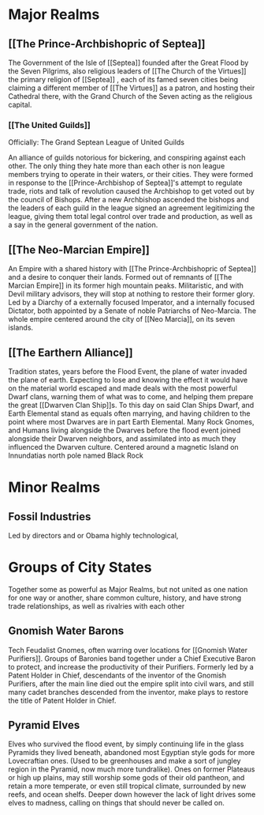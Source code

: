 # Major Realms
## [[The Prince-Archbishopric of Septea]]

The Government of the Isle of [[Septea]] founded after the Great Flood by the Seven Pilgrims, also religious leaders of [[The Church of the Virtues]] the primary religion of [[Septea]] , each of its famed seven cities being claiming a different member of [[The Virtues]] as a patron, and hosting their Cathedral there, with the Grand Church of the Seven acting as the religious capital.

### [[The United Guilds]]

Officially: The Grand Septean League of United Guilds

An alliance of guilds notorious for bickering, and conspiring against each other. The only thing they hate more than each other is non league members trying to operate in their waters, or their cities. They were formed in response to the [[Prince-Archbishop of Septea]]'s attempt to regulate trade, riots and talk of revolution caused the Archbishop to get voted out by the council of Bishops. After a new Archbishop ascended the bishops and the leaders of each guild in the league signed an agreement legitimizing the league, giving them total legal control over trade and production, as well as a say in the general government of the nation.

## [[The Neo-Marcian Empire]]

An Empire with a shared history with [[The Prince-Archbishopric of Septea]] and a desire to conquer their lands. Formed out of remnants of [[The Marcian Empire]] in its former high mountain peaks. Militaristic, and with Devil military advisors, they will stop at nothing to restore their former glory. Led by a Diarchy of a externally focused Imperator, and a internally focused Dictator, both appointed by a Senate of noble Patriarchs of Neo-Marcia. The whole empire centered around the city of [[Neo Marcia]], on its seven islands.

## [[The Earthern Alliance]]

Tradition states, years before the Flood Event, the plane of water invaded the plane of earth. Expecting to lose and knowing the effect it would have on the material world escaped and made deals with the most powerful Dwarf clans, warning them of what was to come, and helping them prepare the great [[Dwarven Clan Ship]]s. To this day on said Clan Ships Dwarf, and Earth Elemental stand as equals often marrying, and having children to the point where most Dwarves are in part Earth Elemental. Many Rock Gnomes, and Humans living alongside the Dwarves before the flood event joined alongside their Dwarven neighbors, and assimilated into as much they influenced the Dwarven culture. Centered around a magnetic Island on Innundatias north pole named Black Rock

# Minor Realms
## Fossil Industries

Led by directors and or Obama highly technological, 

# Groups of City States

Together some as powerful as Major Realms, but not united as one nation for one way or another, share common culture, history, and have strong trade relationships, as well as rivalries with each other 

## Gnomish Water Barons

Tech Feudalist Gnomes, often warring over locations for [[Gnomish Water Purifiers]]. Groups of Baronies band together under a Chief Executive Baron to protect, and increase the productivity of their Purifiers. Formerly led by a Patent Holder in Chief, descendants of the  inventor of the Gnomish Purifiers, after the main line died out the empire split into civil wars, and still many cadet branches descended from the inventor, make plays to restore the title of Patent Holder in Chief.

## Pyramid Elves

Elves who survived the flood event, by simply continuing life in the glass Pyramids they lived beneath, abandoned most Egyptian style gods for more Lovecraftian ones. (Used to be greenhouses and make a sort of jungley region in the Pyramid, now much more tundralike). Ones on former Plateaus or high up plains, may still worship some gods of their old pantheon, and retain a more temperate, or even still tropical climate, surrounded by new reefs, and ocean shelfs. Deeper down however the lack of light drives some elves to madness, calling on things that should never be called on.
